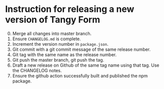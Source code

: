 # Instruction for releasing a new version of Tangy Form

0. Merge all changes into master branch.
0. Ensure `CHANGELOG.md` is complete.
0. Increment the version number in `package.json`.
0. Git commit with a git commit message of the same release number.
0. Git tag with the same name as the release number.
0. Git push the master branch, git push the tag.
0. Draft a new release on Github of the same tag name using that tag. Use the CHANGELOG notes.
0. Ensure the github action successfully built and published the npm package.
